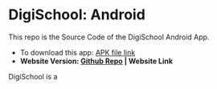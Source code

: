 # DigiSchool: Android

This repo is the Source Code of the DigiSchool Android App.

- To download this app: [APK file link](https://drive.google.com/drive/folders/16F14zIZ6pQgZ-JsOBIgZbXapbkh-F0ey?usp=sharing)
- **Website Version: [Github Repo]( https://github.com/dipamsen/DigiSchool-Web ) | Website Link**



DigiSchool is a 
